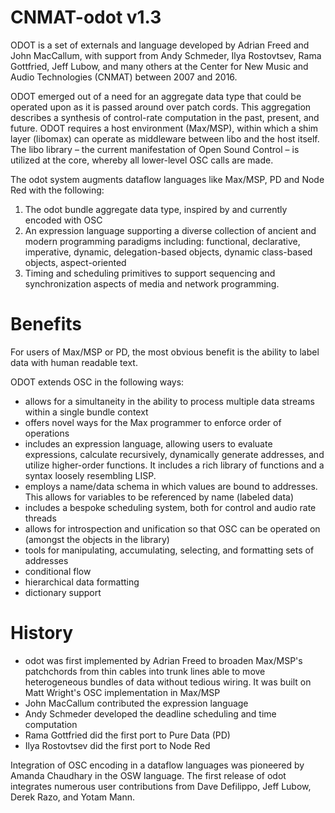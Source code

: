 CNMAT-odot v1.3
==========
ODOT is a set of externals and language developed by Adrian Freed and John MacCallum, with support from Andy Schmeder, Ilya Rostovtsev, Rama Gottfried, Jeff Lubow, and many others at the Center for New Music and Audio Technologies (CNMAT) between 2007 and 2016.

ODOT emerged out of a need for an aggregate data type that could be operated upon as it is passed around over patch cords.  This aggregation describes a synthesis of control-rate computation in the past, present, and future.  ODOT requires a host environment (Max/MSP), within which a shim layer (libomax) can operate as middleware between libo and the host itself.  The libo library – the current manifestation of Open Sound Control – is utilized at the core, whereby all lower-level OSC calls are made.

The odot system augments dataflow languages like Max/MSP, PD and Node Red with the following:

1. The odot bundle aggregate data type, inspired by and currently encoded with OSC
2. An expression language supporting a diverse collection of ancient and modern programming paradigms including:
functional, declarative, imperative, dynamic, delegation-based objects, dynamic class-based objects, aspect-oriented
3. Timing and scheduling primitives to support sequencing and synchronization aspects of media and network programming.

Benefits
====
For users of Max/MSP or PD, the most obvious benefit is the ability to label data with human readable text.

ODOT extends OSC in the following ways:
- allows for a simultaneity in the ability to process multiple data streams within a single bundle context
- offers novel ways for the Max programmer to enforce order of operations
- includes an expression language, allowing users to evaluate expressions, calculate recursively, dynamically generate addresses, and utilize higher-order functions.  It includes a rich library of functions and a syntax loosely resembling LISP.
- employs a name/data schema in which values are bound to addresses.  This allows for variables to be referenced by name (labeled data)
- includes a bespoke scheduling system, both for control and audio rate threads
- allows for introspection and unification so that OSC can be operated on (amongst the objects in the library)
- tools for manipulating, accumulating, selecting, and formatting sets of addresses
- conditional flow
- hierarchical data formatting
- dictionary support 


History
===
* odot was first implemented by Adrian Freed to broaden Max/MSP's patchchords from thin cables into trunk lines able to move heterogeneous bundles of data without tedious wiring. It was built on Matt Wright's OSC implementation in Max/MSP
* John MacCallum contributed the expression language
* Andy Schmeder developed the deadline scheduling and time computation
* Rama Gottfried did the first port to Pure Data (PD)
* Ilya Rostovtsev did the first port to Node Red

Integration of OSC encoding in a dataflow languages was pioneered by Amanda Chaudhary in the OSW language.
The first release of odot integrates numerous user contributions from Dave Defilippo, Jeff Lubow, Derek Razo, and Yotam Mann.
